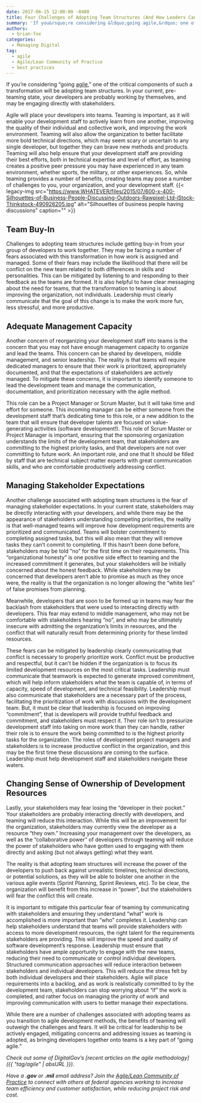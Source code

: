 ```yaml
---
date: 2017-06-15 12:00:00 -0400
title: Four Challenges of Adopting Team Structures (And How Leaders Can Mitigate Them)
summary: 'If you&rsquo;re considering &ldquo;going agile,&rdquo; one of the critical components of such a transformation will be adopting team structures. In your current, pre-teaming state, your developers are probably working by themselves, and may be engaging directly with stakeholders. Agile will place your developers into teams. Teaming is important, as it will enable your development staff'
authors:
  - brian-fox
categories:
  - Managing Digital
tag:
  - agile
  - Agile/Lean Community of Practice
  - best practices
---
```


If you’re considering “going [agile](https://en.wikipedia.org/wiki/Agile_software_development),” one of the critical components of such a transformation will be adopting team structures. In your current, pre-teaming state, your developers are probably working by themselves, and may be engaging directly with stakeholders.

Agile will place your developers into teams. Teaming is important, as it will enable your development staff to actively learn from one another, improving the quality of their individual and collective work, and improving the work environment. Teaming will also allow the organization to better facilitate more bold technical directions, which may seem scary or uncertain to any single developer, but together they can brave new methods and products. Teaming will also help ensure that your development staff are providing their best efforts, both in technical expertise and level of effort, as teaming creates a positive peer pressure you may have experienced in any team environment, whether sports, the military, or other experiences. So, while teaming provides a number of benefits, creating teams may pose a number of challenges to you, your organization, and your development staff. {{< legacy-img src="https://www.WHATEVER/files/2015/07/600-x-400-Silhouettes-of-Business-People-Discussing-Outdoors-Rawpixel-Ltd-iStock-Thinkstock-490926205.jpg" alt="Silhouettes of business people having discussions" caption="" >}} 

## Team Buy-In

Challenges to adopting team structures include getting buy-in from your group of developers to work together. They may be facing a number of fears associated with this transformation in how work is assigned and managed. Some of their fears may include the likelihood that there will be conflict on the new team related to both differences in skills and personalities. This can be mitigated by listening to and responding to their feedback as the teams are formed. It is also helpful to have clear messaging about the need for teams, that the transformation to teaming is about improving the organization, not individuals. Leadership must clearly communicate that the goal of this change is to make the work more fun, less stressful, and more productive.

## Adequate Management Capacity

Another concern of reorganizing your development staff into teams is the concern that you may not have enough management capacity to organize and lead the teams. This concern can be shared by developers, middle management, and senior leadership. The reality is that teams will require dedicated managers to ensure that their work is prioritized, appropriately documented, and that the expectations of stakeholders are actively managed. To mitigate these concerns, it is important to identify someone to lead the development team and manage the communication, documentation, and prioritization necessary with the agile method.

This role can be a Project Manager or Scrum Master, but it will take time and effort for someone. This incoming manager can be either someone from the development staff that’s dedicating time to this role, or a new addition to the team that will ensure that developer talents are focused on value-generating activities (software development!). This role of Scrum Master or Project Manager is important, ensuring that the sponsoring organization understands the limits of the development team, that stakeholders are committing to the highest priority tasks, and that developers are not over committing to future work. An important role, and one that It should be filled by staff that are technical subject matter experts with great communication skills, and who are comfortable productively addressing conflict.

## Managing Stakeholder Expectations

Another challenge associated with adopting team structures is the fear of managing stakeholder expectations. In your current state, stakeholders may be directly interacting with your developers, and while there may be the appearance of stakeholders understanding competing priorities, the reality is that well-managed teams will improve how development requirements are prioritized and communicated. Teams will bolster commitment to completing assigned tasks, but this will also mean that they will remove tasks they can’t commit to completing. If this hasn’t been done before, stakeholders may be told “no” for the first time on their requirements. This “organizational honesty” is one positive side effect to teaming and the increased commitment it generates, but your stakeholders will be initially concerned about the honest feedback. While stakeholders may be concerned that developers aren’t able to promise as much as they once were, the reality is that the organization is no longer allowing the “white lies” of false promises from planning.

Meanwhile, developers that are soon to be formed up in teams may fear the backlash from stakeholders that were used to interacting directly with developers. This fear may extend to middle management, who may not be comfortable with stakeholders hearing “no”, and who may be ultimately insecure with admitting the organization’s limits in resources, and the conflict that will naturally result from determining priority for these limited resources.

These fears can be mitigated by leadership clearly communicating that conflict is necessary to properly prioritize work. Conflict must be productive and respectful, but it can’t be hidden if the organization is to focus its limited development resources on the most critical tasks. Leadership must communicate that teamwork is expected to generate improved commitment, which will help inform stakeholders what the team is capable of, in terms of capacity, speed of development, and technical feasibility. Leadership must also communicate that stakeholders are a necessary part of the process, facilitating the prioritization of work with discussions with the development team. But, it must be clear that leadership is focused on improving “commitment”, that is developers will provide truthful feedback and commitment, and stakeholders must respect it. Their role isn’t to pressurize development staff into taking on more work than they can handle, rather their role is to ensure the work being committed to is the highest priority tasks for the organization. The roles of development project managers and stakeholders is to increase productive conflict in the organization, and this may be the first time these discussions are coming to the surface. Leadership must help development staff and stakeholders navigate these waters.

## Changing Sense of Ownership of Development Resources

Lastly, your stakeholders may fear losing the “developer in their pocket.” Your stakeholders are probably interacting directly with developers, and teaming will reduce this interaction. While this will be an improvement for the organization, stakeholders may currently view the developer as a resource “they own.” Increasing your management over the developers, as well as the “collaborative power” of developers through teaming will reduce the power of stakeholders who have gotten used to engaging with them directly and asking (but not always getting) what they want.

The reality is that adopting team structures will increase the power of the developers to push back against unrealistic timelines, technical directions, or potential solutions, as they will be able to bolster one another in the various agile events (Sprint Planning, Sprint Reviews, etc). To be clear, the organization will benefit from this increase in “power”, but the stakeholders will fear the conflict this will create.

It is important to mitigate this particular fear of teaming by communicating with stakeholders and ensuring they understand “what” work is accomplished is more important than “who” completes it. Leadership can help stakeholders understand that teams will provide stakeholders with access to more development resources, the right talent for the requirements stakeholders are providing. This will improve the speed and quality of software development’s response. Leadership must ensure that stakeholders have ample opportunity to engage with the new teams, reducing their need to communicate or control individual developers. Structured communication approaches will reduce interaction between stakeholders and individual developers. This will reduce the stress felt by both individual developers and their stakeholders. Agile will place requirements into a backlog, and as work is realistically committed to by the development team, stakeholders can stop worrying about “if” the work is completed, and rather focus on managing the priority of work and improving communication with users to better manage their expectations.

While there are a number of challenges associated with adopting teams as you transition to agile development methods, the benefits of teaming will outweigh the challenges and fears. It will be critical for leadership to be actively engaged, mitigating concerns and addressing issues as teaming is adopted, as bringing developers together onto teams is a key part of “going agile.”

_Check out some of DigitalGov&#8217;s [recent articles on the agile methodology]({{ "tag/agile" | absURL }})._ 

_Have a **.gov** or **.mil** email address? Join the [Agile/Lean Community of Practice](https://www.WHATEVER/communities/) to connect with others at federal agencies working to increase team efficiency and customer satisfaction, while reducing project risk and cost._